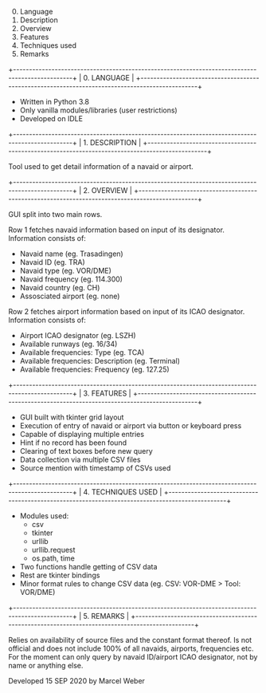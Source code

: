 0. Language
1. Description
2. Overview
3. Features
4. Techniques used
5. Remarks

+------------------------------------------------------------------------------------------------+
| 0. LANGUAGE                                                                                    |
+------------------------------------------------------------------------------------------------+

- Written in Python 3.8
- Only vanilla modules/libraries (user restrictions)
- Developed on IDLE

+------------------------------------------------------------------------------------------------+
| 1. DESCRIPTION                                                                                 |
+------------------------------------------------------------------------------------------------+

Tool used to get detail information of a navaid or airport. 

+------------------------------------------------------------------------------------------------+
| 2. OVERVIEW                                                                                    |
+------------------------------------------------------------------------------------------------+

GUI split into two main rows.

Row 1 fetches navaid information based on input of its designator. Information consists of:
- Navaid name          (eg. Trasadingen)
- Navaid ID            (eg. TRA)
- Navaid type          (eg. VOR/DME)
- Navaid frequency     (eg. 114.300)
- Navaid country       (eg. CH)
- Assosciated airport  (eg. none)

Row 2 fetches airport information based on input of its ICAO designator. Information consists of:
- Airport ICAO designator			  (eg. LSZH)
- Available runways                   (eg. 16/34)
- Available frequencies: Type         (eg. TCA)
- Available frequencies: Description  (eg. Terminal)
- Available frequencies: Frequency    (eg. 127.25)

+------------------------------------------------------------------------------------------------+
| 3. FEATURES                                                                                    |
+------------------------------------------------------------------------------------------------+

- GUI built with tkinter grid layout
- Execution of entry of navaid or airport via button or keyboard press
- Capable of displaying multiple entries
- Hint if no record has been found
- Clearing of text boxes before new query
- Data collection via multiple CSV files
- Source mention with timestamp of CSVs used

+------------------------------------------------------------------------------------------------+
| 4. TECHNIQUES USED                                                                             |
+------------------------------------------------------------------------------------------------+

- Modules used:
  - csv
  - tkinter
  - urllib
  - urllib.request
  - os.path, time
- Two functions handle getting of CSV data
- Rest are tkinter bindings
- Minor format rules to change CSV data (eg. CSV: VOR-DME > Tool: VOR/DME)

+------------------------------------------------------------------------------------------------+
| 5. REMARKS                                                                                     |
+------------------------------------------------------------------------------------------------+

Relies on availability of source files and the constant format thereof. 
Is not official and does not include 100% of all navaids, airports, frequencies etc. 
For the moment can only query by navaid ID/airport ICAO designator, not by name or anything else.

Developed 15 SEP 2020 by Marcel Weber

